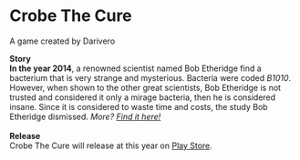 # Crobe The Cure
A game created by Darivero

<strong>Story</strong>
</br>
<b>In the year 2014</b>, a renowned scientist named Bob Etheridge find a bacterium that is very strange and mysterious. Bacteria were coded <i>B1010</i>. However, when shown to the other great scientists, Bob Etheridge is not trusted and considered it only a mirage bacteria, then he is considered insane. Since it is considered to waste time and costs, the study Bob Etheridge dismissed. <i>More? <a href="http://darivero-official.gq">Find it here!</a></i>
</br>
</br>
<strong>Release</strong>
</br>
Crobe The Cure will release at this year on <a href="http://play.google.com">Play Store</a>.

